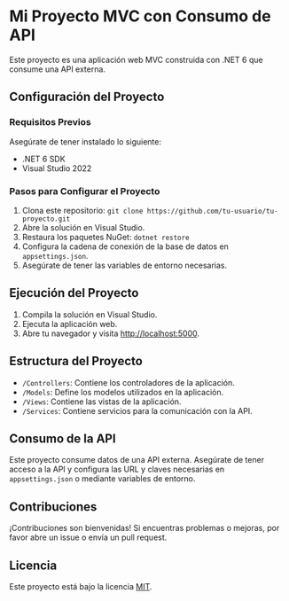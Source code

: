 # Mi Proyecto MVC con Consumo de API

Este proyecto es una aplicación web MVC construida con .NET 6 que consume una API externa.

## Configuración del Proyecto

### Requisitos Previos
Asegúrate de tener instalado lo siguiente:
- .NET 6 SDK
- Visual Studio 2022

### Pasos para Configurar el Proyecto
1. Clona este repositorio: `git clone https://github.com/tu-usuario/tu-proyecto.git`
2. Abre la solución en Visual Studio.
3. Restaura los paquetes NuGet: `dotnet restore`
4. Configura la cadena de conexión de la base de datos en `appsettings.json`.
5. Asegúrate de tener las variables de entorno necesarias.

## Ejecución del Proyecto

1. Compila la solución en Visual Studio.
2. Ejecuta la aplicación web.
3. Abre tu navegador y visita [http://localhost:5000](http://localhost:5000).

## Estructura del Proyecto

- `/Controllers`: Contiene los controladores de la aplicación.
- `/Models`: Define los modelos utilizados en la aplicación.
- `/Views`: Contiene las vistas de la aplicación.
- `/Services`: Contiene servicios para la comunicación con la API.

## Consumo de la API

Este proyecto consume datos de una API externa. Asegúrate de tener acceso a la API y configura las URL y claves necesarias en `appsettings.json` o mediante variables de entorno.

## Contribuciones

¡Contribuciones son bienvenidas! Si encuentras problemas o mejoras, por favor abre un issue o envía un pull request.

## Licencia

Este proyecto está bajo la licencia [MIT](LICENSE).
